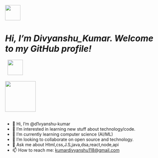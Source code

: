 <div align="centre">
<img src="https://user-images.githubusercontent.com/74038190/213844263-a8897a51-32f4-4b3b-b5c2-e1528b89f6f3.png" width="50px" /> &nbsp;<h1><em>Hi, I’m Divyanshu_Kumar. Welcome to my GitHub profile!</em></h1> &nbsp; <img src="https://user-images.githubusercontent.com/74038190/213844263-a8897a51-32f4-4b3b-b5c2-e1528b89f6f3.png" width="50px" />
<br>
<br><a href="https://www.instagram.com/divyanshu_k.__nayak__/"><img src="https://user-images.githubusercontent.com/74038190/212280805-9bcb336b-8c55-46a8-abf8-ff286ab55472.gif" width="100">
</a>




</div>
<br>




- 👋 Hi, I’m @d1vyanshu-kumar
- 👀 I’m interested in learning new stuff about technology/code.
- 🌱 I’m currently learning computer science (AI/ML)
- 💞️ I’m looking to collaborate on open source and technology.
- 💬 Ask me about Html,css,J.S,java,dsa,react,node,api
- 📫 How to reach me: kumardivyanshu118@gmail.com


  

<!---
d1vyanshu-kumar/d1vyanshu-kumar is a ✨ special ✨ repository because its `README.md` (this file) appears on your GitHub profile.
You can click the Preview link to take a look at your changes.
--->
